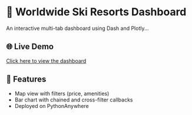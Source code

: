 # 🎿 Worldwide Ski Resorts Dashboard

An interactive multi-tab dashboard using Dash and Plotly...

## 🌐 Live Demo
[Click here to view the dashboard](https://asadali.pythonanywhere.com/)

## 📂 Features
- Map view with filters (price, amenities)
- Bar chart with chained and cross-filter callbacks
- Deployed on PythonAnywhere

